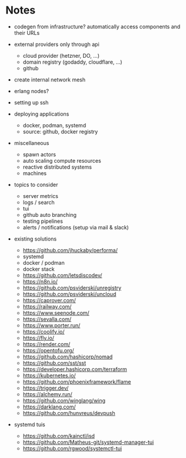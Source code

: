 # Notes

- codegen from infrastructure? automatically access components and their URLs

- external providers only through api
  - cloud provider (hetzner, DO, ...)
  - domain registry (godaddy, cloudflare, ...)
  - github

- create internal network mesh

- erlang nodes?

- setting up ssh
- deploying applications
  - docker, podman, systemd
  - source: github, docker registry

- miscellaneous
  - spawn actors
  - auto scaling compute resources
  - reactive distributed systems
  - machines

- topics to consider
  - server metrics
  - logs / search
  - tui
  - github auto branching
  - testing pipelines
  - alerts / notifications (setup via mail & slack)

- existing solutions
  - https://github.com/jhuckaby/performa/
  - systemd
  - docker / podman
  - docker stack
  - https://github.com/letsdiscodev/
  - https://n8n.io/
  - https://github.com/psviderski/unregistry
  - https://github.com/psviderski/uncloud
  - https://caprover.com/
  - https://railway.com/
  - https://www.seenode.com/
  - https://sevalla.com/
  - https://www.porter.run/
  - https://coolify.io/
  - https://fly.io/
  - https://render.com/
  - https://opentofu.org/
  - https://github.com/hashicorp/nomad
  - https://github.com/sst/sst
  - https://developer.hashicorp.com/terraform
  - https://kubernetes.io/
  - https://github.com/phoenixframework/flame
  - https://trigger.dev/
  - https://alchemy.run/
  - https://github.com/winglang/wing
  - https://darklang.com/
  - https://github.com/hunvreus/devpush

- systemd tuis
  - https://github.com/kainctl/isd
  - https://github.com/Matheus-git/systemd-manager-tui
  - https://github.com/rgwood/systemctl-tui
